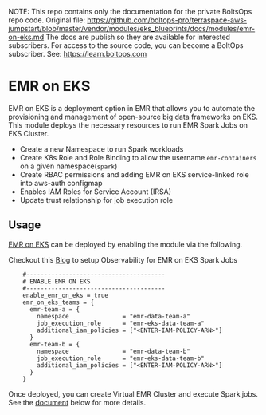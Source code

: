 <!-- note marker start -->
NOTE: This repo contains only the documentation for the private BoltsOps repo code.
Original file: https://github.com/boltops-pro/terraspace-aws-jumpstart/blob/master/vendor/modules/eks_blueprints/docs/modules/emr-on-eks.md
The docs are publish so they are available for interested subscribers.
For access to the source code, you can become a BoltOps subscriber.
See: https://learn.boltops.com

<!-- note marker end -->

# EMR on EKS

EMR on EKS is a deployment option in EMR that allows you to automate the provisioning and management of open-source big data frameworks on EKS.
This module deploys the necessary resources to run EMR Spark Jobs on EKS Cluster.

- Create a new Namespace to run Spark workloads
- Create K8s Role and Role Binding to allow the username `emr-containers` on a given namespace(`spark`)
- Create RBAC permissions and adding EMR on EKS service-linked role into aws-auth configmap
- Enables IAM Roles for Service Account (IRSA)
- Update trust relationship for job execution role

## Usage

[EMR on EKS](https://github.com/aws-ia/terraform-aws-eks-blueprints/tree/main/modules/emr-on-eks) can be deployed by enabling the module via the following.

Checkout this [Blog](https://aws.amazon.com/blogs/mt/monitoring-amazon-emr-on-eks-with-amazon-managed-prometheus-and-amazon-managed-grafana/) to setup Observability for EMR on EKS Spark Jobs

```hcl
    #---------------------------------------
    # ENABLE EMR ON EKS
    #---------------------------------------
    enable_emr_on_eks = true
    emr_on_eks_teams = {
      emr-team-a = {
        namespace               = "emr-data-team-a"
        job_execution_role      = "emr-eks-data-team-a"
        additional_iam_policies = ["<ENTER-IAM-POLICY-ARN>"]
      }
      emr-team-b = {
        namespace               = "emr-data-team-b"
        job_execution_role      = "emr-eks-data-team-b"
        additional_iam_policies = ["<ENTER-IAM-POLICY-ARN>"]
      }
    }
```

Once deployed, you can create Virtual EMR Cluster and execute Spark jobs. See the [document](https://docs.aws.amazon.com/emr/latest/EMR-on-EKS-DevelopmentGuide/setting-up-registration.html) below for more details.
